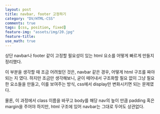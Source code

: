 ```yaml
---
layout: post
title: navbar, footer 고정하기
category: "DV/HTML-CSS"
comments: true
tags: [css, position, fixed]
feature-img: "assets/img/20.jpg"
feature-title:
use_math: true
---
```


상단 navbar나 footer 같이 고정할 필요성이 있는 html 요소를 어떻게 빠르게 만들지 정리했다.

이 부분을 생각할 때 조금 어려웠던 것은, navbar 같은 경우, 어떻게 html 구조를 짜야되는 지 였다. 하지만 조금만 생각해보니, 굳이 떼어내서 구조화할 필요 없이 그냥 필요한 요소들을 만들고, 이를 보여주는 방식, css에서 display만 변화시키면 되는 문제였다.

물론, 이 과정에서 class 이름을 바꾸고 body를 해당 nav의 높이 만큼 padding 혹은 margin을 주어야 하지만, html 구조에 있어 navbar는 그대로 두어도 상관없다.
